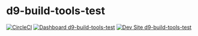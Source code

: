 # d9-build-tools-test

[![CircleCI](https://circleci.com/gh/mostafizpantheon/d9-build-tools-test.svg?style=shield)](https://circleci.com/gh/mostafizpantheon/d9-build-tools-test)
[![Dashboard d9-build-tools-test](https://img.shields.io/badge/dashboard-d9_build_tools_test-yellow.svg)](https://dashboard.pantheon.io/sites/e73e4f25-6ca1-4ba1-a29e-37f8691a8dcb#dev/code)
[![Dev Site d9-build-tools-test](https://img.shields.io/badge/site-d9_build_tools_test-blue.svg)](http://dev-d9-build-tools-test.pantheonsite.io/)